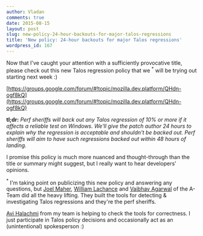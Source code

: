 ```yaml
---
author: Vladan
comments: true
date: 2015-08-15
layout: post
slug: new-policy-24-hour-backouts-for-major-talos-regressions
title: 'New policy: 24-hour backouts for major Talos regressions'
wordpress_id: 167
---
```

Now that I've caught your attention with a sufficiently provocative title, please check out this new Talos regression policy that we
<span class="emphasize"><sup>*</sup></span>
will be trying out starting next week :)

[https://groups.google.com/forum/#!topic/mozilla.dev.platform/QHdn-ogf8kQ](https://groups.google.com/forum/#!topic/mozilla.dev.platform/QHdn-ogf8kQ)

**tl;dr:** _Perf sheriffs will back out any Talos regression of 10% or more if it affects a reliable test on Windows. We'll give the patch author 24 hours to explain why the regression is acceptable and shouldn't be backed out. Perf sheriffs will aim to have such regressions backed out within 48 hours of landing._

I promise this policy is much more nuanced and thought-through than the title or summary might suggest, but I really want to hear developers' opinions.

<span class="emphasize"><sup>*</sup></span>
I'm taking point on publicizing this new policy and answering any questions, but [Joel Maher](https://elvis314.wordpress.com/), [William Lachance](http://wrla.ch/blog/) and [Vaibhav Agarwal](https://vaibhavag.wordpress.com/) of the A-Team did all the heavy lifting. They built the tools for detecting & investigating Talos regressions and they're the perf sheriffs.

[Avi Halachmi](http://avih.github.io/) from my team is helping to check the tools for correctness. I just participate in Talos policy decisions and occasionally act as an (unintentional) spokesperson :)
